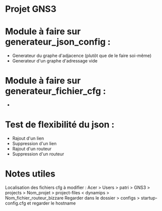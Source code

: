 # Projet GNS3

# Module à faire sur generateur_json_config :
- Generateur du graphe d'adjacence (plutôt que de le faire soi-même)
- Generateur d'un graphe d'adressage vide

# Module à faire sur generateur_fichier_cfg :
- 

# Test de flexibilité du json :
- Rajout d'un lien
- Suppression d'un lien
- Rajout d'un routeur
- Suppression d'un routeur


# Notes utiles

Localisation des fichiers cfg à modifier :
Acer > Users > patri > GNS3 > projects > Nom_projet > project-files < dynamips > Nom_fichier_routeur_bizzare
Regarder dans le dossier > configs > startup-config.cfg et regarder le hostname

